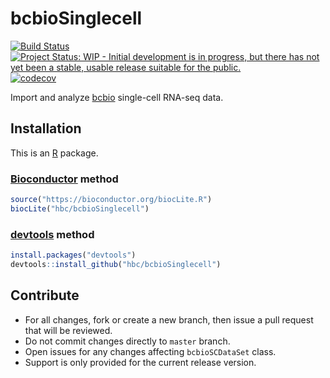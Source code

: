 # bcbioSinglecell

[![Build Status](https://travis-ci.org/hbc/bcbioSinglecell.svg?branch=master)](https://travis-ci.org/hbc/bcbioSinglecell)
[![Project Status: WIP - Initial development is in progress, but there has not yet been a stable, usable release suitable for the public.](http://www.repostatus.org/badges/latest/wip.svg)](http://www.repostatus.org/#wip)
[![codecov](https://codecov.io/gh/hbc/bcbioSinglecell/branch/master/graph/badge.svg)](https://codecov.io/gh/hbc/bcbioSinglecell)

Import and analyze [bcbio][] single-cell RNA-seq data.


## Installation

This is an [R][] package.

### [Bioconductor][] method

```r
source("https://bioconductor.org/biocLite.R")
biocLite("hbc/bcbioSinglecell")
```

### [devtools][] method

```r
install.packages("devtools")
devtools::install_github("hbc/bcbioSinglecell")
```


## Contribute

- For all changes, fork or create a new branch, then issue a pull request that will be reviewed.
- Do not commit changes directly to `master` branch.
- Open issues for any changes affecting `bcbioSCDataSet` class.
- Support is only provided for the current release version.


[bcbio]: https://bcbio-nextgen.readthedocs.io
[bioconductor]: https://bioconductor.org
[devtools]: https://cran.r-project.org/package=devtools
[r]: https://www.r-project.org

